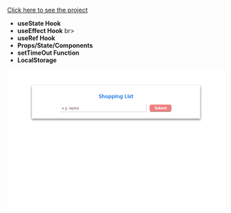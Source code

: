 [Click here to see the project](https://shopping-list-with-react.vercel.app/)
<br>
- __useState Hook__ <br>
- __useEffect Hook__ br>
- __useRef Hook__ <br>
- __Props/State/Components__ <br>
- __setTimeOut Function__<br>
- __LocalStorage__<br>
<div align="center"><img src="https://github.com/MehmetCakir1/shoppingListWithReact/blob/master/shoppingList.gif"</div>
